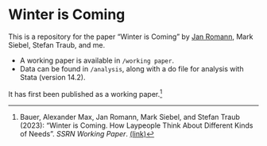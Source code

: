 # Winter is Coming

This is a repository for the paper “Winter is Coming” by [Jan Romann](https://github.com/JKRhb), Mark Siebel, Stefan Traub, and me.

- A working paper is available in `/working paper`.
- Data can be found in `/analysis`, along with a do file for analysis with Stata (version 14.2).

It has first been published as a working paper.[^1]

[^1]: Bauer, Alexander Max, Jan Romann, Mark Siebel, and Stefan Traub (2023): “Winter is Coming. How Laypeople Think About Different Kinds of Needs”. _SSRN Working Paper_. [(link)](https://ssrn.com/abstract=4383555)
